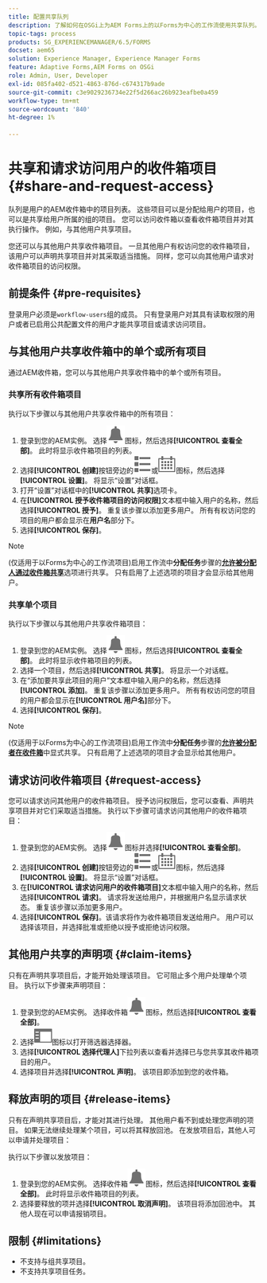 ```yaml
---
title: 配置共享队列
description: 了解如何在OSGi上为AEM Forms上的以Forms为中心的工作流使用共享队列。
topic-tags: process
products: SG_EXPERIENCEMANAGER/6.5/FORMS
docset: aem65
solution: Experience Manager, Experience Manager Forms
feature: Adaptive Forms,AEM Forms on OSGi
role: Admin, User, Developer
exl-id: 085fa402-d521-4863-876d-c674317b9ade
source-git-commit: c3e9029236734e22f5d266ac26b923eafbe0a459
workflow-type: tm+mt
source-wordcount: '840'
ht-degree: 1%

---
```


# 共享和请求访问用户的收件箱项目 {#share-and-request-access}

队列是用户的AEM收件箱中的项目列表。 这些项目可以是分配给用户的项目，也可以是共享给用户所属的组的项目。 您可以访问收件箱以查看收件箱项目并对其执行操作。 例如，与其他用户共享项目。

您还可以与其他用户共享收件箱项目。 一旦其他用户有权访问您的收件箱项目，该用户可以声明共享项目并对其采取适当措施。 同样，您可以向其他用户请求对收件箱项目的访问权限。

## 前提条件 {#pre-requisites}

登录用户必须是`workflow-users`组的成员。 只有登录用户对其具有读取权限的用户或者已启用公共配置文件的用户才能共享项目或请求访问项目。

## 与其他用户共享收件箱中的单个或所有项目

通过AEM收件箱，您可以与其他用户共享收件箱中的单个或所有项目。

### 共享所有收件箱项目

执行以下步骤以与其他用户共享收件箱中的所有项目：

1. 登录到您的AEM实例。 选择![收件箱](assets/bell.svg)图标，然后选择&#x200B;**[!UICONTROL 查看全部]**。 此时将显示收件箱项目的列表。
1. 选择&#x200B;**[!UICONTROL 创建]**&#x200B;按钮旁边的![视图选择器](assets/viewlist.svg)或![视图选择器](assets/calendar.svg)图标，然后选择&#x200B;**[!UICONTROL 设置]**。 将显示“设置”对话框。
1. 打开“设置”对话框中的&#x200B;**[!UICONTROL 共享]**&#x200B;选项卡。
1. 在&#x200B;**[!UICONTROL 授予收件箱项目的访问权限]**&#x200B;文本框中输入用户的名称，然后选择&#x200B;**[!UICONTROL 授予]**。 重复该步骤以添加更多用户。 所有有权访问您的项目的用户都会显示在&#x200B;**用户名**&#x200B;部分下。
1. 选择&#x200B;**[!UICONTROL 保存]**。

>[!NOTE]
>
>(仅适用于以Forms为中心的工作流项目)启用工作流中&#x200B;**分配任务**&#x200B;步骤的&#x200B;**[允许被分配人通过收件箱共享](aem-forms-workflow-step-reference.md)**&#x200B;选项进行共享。 只有启用了上述选项的项目才会显示给其他用户。

### 共享单个项目

执行以下步骤以与其他用户共享收件箱项目：

1. 登录到您的AEM实例。 选择![收件箱](assets/bell.svg)图标，然后选择&#x200B;**[!UICONTROL 查看全部]**。 此时将显示收件箱项目的列表。
1. 选择一个项目，然后选择&#x200B;**[!UICONTROL 共享]**。 将显示一个对话框。
1. 在“添加要共享此项目的用户”文本框中输入用户的名称，然后选择&#x200B;**[!UICONTROL 添加]**。 重复该步骤以添加更多用户。 所有有权访问您的项目的用户都会显示在&#x200B;**[!UICONTROL 用户名]**&#x200B;部分下。
1. 选择&#x200B;**[!UICONTROL 保存]**。


>[!NOTE]
>
>(仅适用于以Forms为中心的工作流项目)启用工作流中&#x200B;**分配任务**&#x200B;步骤的&#x200B;**[允许被分配者在收件箱](aem-forms-workflow-step-reference.md)**&#x200B;中显式共享。 只有启用了上述选项的项目才会显示给其他用户。

## 请求访问收件箱项目 {#request-access}

您可以请求访问其他用户的收件箱项目。 授予访问权限后，您可以查看、声明共享项目并对它们采取适当措施。 执行以下步骤可请求访问其他用户的收件箱项目：

1. 登录到您的AEM实例。 选择![查看选择器](assets/bell.svg)图标并选择&#x200B;**[!UICONTROL 查看全部]**。
1. 选择&#x200B;**[!UICONTROL 创建]**&#x200B;按钮旁边的![视图选择器](assets/viewlist.svg)或![视图选择器](assets/calendar.svg)图标，然后选择&#x200B;**[!UICONTROL 设置]**。 将显示“设置”对话框。
1. 在&#x200B;**[!UICONTROL 请求访问用户的收件箱项目]**&#x200B;文本框中输入用户的名称，然后选择&#x200B;**[!UICONTROL 请求]**。 请求将发送给用户，并根据用户名显示请求状态。 重复该步骤以添加更多用户。
1. 选择&#x200B;**[!UICONTROL 保存]**。该请求将作为收件箱项目发送给用户。 用户可以选择该项目，并选择批准或拒绝以授予或拒绝访问权限。


## 其他用户共享的声明项 {#claim-items}

只有在声明共享项目后，才能开始处理该项目。 它可阻止多个用户处理单个项目。 执行以下步骤来声明项目：

1. 登录到您的AEM实例。 选择收件箱![收件箱](assets/bell.svg)图标，然后选择&#x200B;**[!UICONTROL 查看全部]**。
1. 选择![仅内容](assets/railleft.svg)图标以打开筛选器选择器。
1. 选择&#x200B;**[!UICONTROL 选择代理人]**&#x200B;下拉列表以查看并选择已与您共享其收件箱项目的用户。
1. 选择项目并选择&#x200B;**[!UICONTROL 声明]**。 该项目即添加到您的收件箱。

## 释放声明的项目 {#release-items}

只有在声明共享项目后，才能对其进行处理。 其他用户看不到或处理您声明的项目。 如果无法继续处理某个项目，可以将其释放回池。   在发放项目后，其他人可以申请并处理项目：

执行以下步骤以发放项目：

1. 登录到您的AEM实例。 选择收件箱![收件箱](assets/bell.svg)图标，然后选择&#x200B;**[!UICONTROL 查看全部]**。 此时将显示收件箱项目的列表。
1. 选择要释放的项并选择&#x200B;**[!UICONTROL 取消声明]**。 该项目将添加回池中。 其他人现在可以申请报销项目。

## 限制 {#limitations}

* 不支持与组共享项目。
* 不支持共享项目任务。
